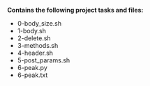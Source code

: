 __Contains the following project tasks and files:__  
* 0-body_size.sh  
* 1-body.sh  
* 2-delete.sh  
* 3-methods.sh  
* 4-header.sh  
* 5-post_params.sh  
* 6-peak.py  
* 6-peak.txt
